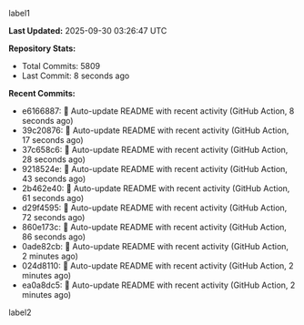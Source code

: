 
label1 
<!-- ACTIVITY_START -->
**Last Updated:** 2025-09-30 03:26:47 UTC

**Repository Stats:**
- Total Commits: 5809
- Last Commit: 8 seconds ago

**Recent Commits:**
- e6166887: 🤖 Auto-update README with recent activity (GitHub Action, 8 seconds ago)
- 39c20876: 🤖 Auto-update README with recent activity (GitHub Action, 17 seconds ago)
- 37c658c6: 🤖 Auto-update README with recent activity (GitHub Action, 28 seconds ago)
- 9218524e: 🤖 Auto-update README with recent activity (GitHub Action, 43 seconds ago)
- 2b462e40: 🤖 Auto-update README with recent activity (GitHub Action, 61 seconds ago)
- d29f4595: 🤖 Auto-update README with recent activity (GitHub Action, 72 seconds ago)
- 860e173c: 🤖 Auto-update README with recent activity (GitHub Action, 86 seconds ago)
- 0ade82cb: 🤖 Auto-update README with recent activity (GitHub Action, 2 minutes ago)
- 024d8110: 🤖 Auto-update README with recent activity (GitHub Action, 2 minutes ago)
- ea0a8dc5: 🤖 Auto-update README with recent activity (GitHub Action, 2 minutes ago)
<!-- ACTIVITY_END -->

label2
